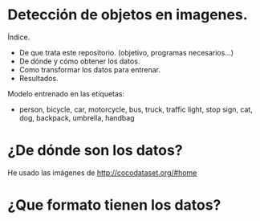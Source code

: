 # Detección de objetos en imagenes.

Índice.

* De que trata este repositorio. (objetivo, programas necesarios...)
* De dónde y cómo obtener los datos.
* Como transformar los datos para entrenar.
* Resultados.

Modelo entrenado en las etiquetas: 

* person, bicycle, car, motorcycle, bus, truck, traffic light, stop sign, cat, dog, backpack, umbrella, handbag

# ¿De dónde son los datos?

He usado las imágenes de http://cocodataset.org/#home

# ¿Que formato tienen los datos?
